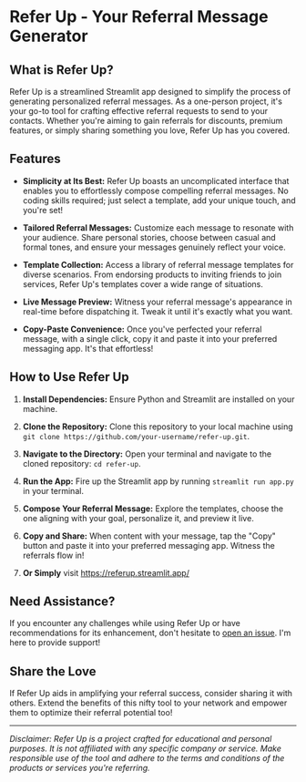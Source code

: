 # Refer Up - Your Referral Message Generator




## What is Refer Up?

Refer Up is a streamlined Streamlit app designed to simplify the process of generating personalized referral messages. As a one-person project, it's your go-to tool for crafting effective referral requests to send to your contacts. Whether you're aiming to gain referrals for discounts, premium features, or simply sharing something you love, Refer Up has you covered.

## Features

- **Simplicity at Its Best:** Refer Up boasts an uncomplicated interface that enables you to effortlessly compose compelling referral messages. No coding skills required; just select a template, add your unique touch, and you're set!

- **Tailored Referral Messages:** Customize each message to resonate with your audience. Share personal stories, choose between casual and formal tones, and ensure your messages genuinely reflect your voice.

- **Template Collection:** Access a library of referral message templates for diverse scenarios. From endorsing products to inviting friends to join services, Refer Up's templates cover a wide range of situations.

- **Live Message Preview:** Witness your referral message's appearance in real-time before dispatching it. Tweak it until it's exactly what you want.

- **Copy-Paste Convenience:** Once you've perfected your referral message, with a single click, copy it and paste it into your preferred messaging app. It's that effortless!

## How to Use Refer Up

1. **Install Dependencies:** Ensure Python and Streamlit are installed on your machine.

2. **Clone the Repository:** Clone this repository to your local machine using `git clone https://github.com/your-username/refer-up.git`.

3. **Navigate to the Directory:** Open your terminal and navigate to the cloned repository: `cd refer-up`.

4. **Run the App:** Fire up the Streamlit app by running `streamlit run app.py` in your terminal.

5. **Compose Your Referral Message:** Explore the templates, choose the one aligning with your goal, personalize it, and preview it live.

6. **Copy and Share:** When content with your message, tap the "Copy" button and paste it into your preferred messaging app. Witness the referrals flow in!
  
7. **Or Simply** visit https://referup.streamlit.app/

## Need Assistance?

If you encounter any challenges while using Refer Up or have recommendations for its enhancement, don't hesitate to [open an issue](https://github.com/vishan01). I'm here to provide support!

## Share the Love

If Refer Up aids in amplifying your referral success, consider sharing it with others. Extend the benefits of this nifty tool to your network and empower them to optimize their referral potential too!

---

*Disclaimer: Refer Up is a project crafted for educational and personal purposes. It is not affiliated with any specific company or service. Make responsible use of the tool and adhere to the terms and conditions of the products or services you're referring.*
